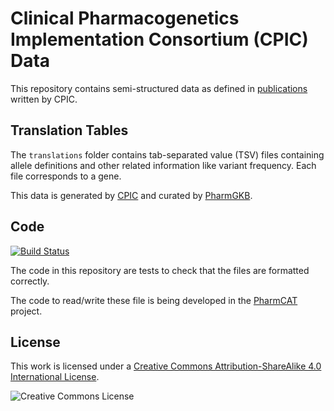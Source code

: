# Clinical Pharmacogenetics Implementation Consortium (CPIC) Data

This repository contains semi-structured data as defined in [publications](https://cpicpgx.org/publications/) written by CPIC.


## Translation Tables

The `translations` folder contains tab-separated value (TSV) files containing allele definitions and other related information like variant frequency. Each file corresponds to a gene.


This data is generated by [CPIC](https://cpicpgx.org) and curated by [PharmGKB](https://www.pharmgkb.org).


## Code

[![Build Status](https://travis-ci.org/PharmGKB/cpic-data.svg?branch=master)](https://travis-ci.org/PharmGKB/cpic-data)

The code in this repository are tests to check that the files are formatted correctly.

The code to read/write these file is being developed in the [PharmCAT](https://github.com/PharmGKB/PharmCAT) project.


## License

This work is licensed under a [Creative Commons Attribution-ShareAlike 4.0 International License](http://creativecommons.org/licenses/by-sa/4.0/).

![Creative Commons License](https://i.creativecommons.org/l/by-sa/4.0/88x31.png)

